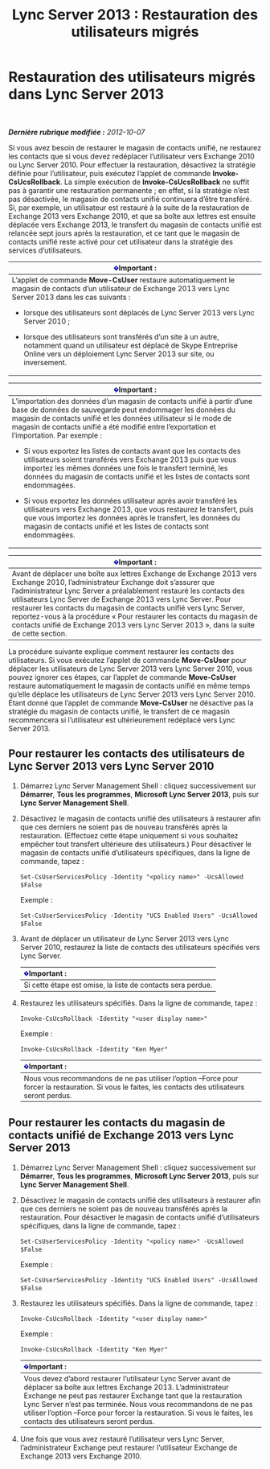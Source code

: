 ﻿---
title: 'Lync Server 2013 : Restauration des utilisateurs migrés'
TOCTitle: Restauration des utilisateurs migrés
ms:assetid: bfabaf0b-9a42-4057-b729-a7ab9eee8c72
ms:mtpsurl: https://technet.microsoft.com/fr-fr/library/JJ205224(v=OCS.15)
ms:contentKeyID: 49298730
ms.date: 05/20/2016
mtps_version: v=OCS.15
ms.translationtype: HT
---

# Restauration des utilisateurs migrés dans Lync Server 2013

 

_**Dernière rubrique modifiée :** 2012-10-07_

Si vous avez besoin de restaurer le magasin de contacts unifié, ne restaurez les contacts que si vous devez redéplacer l’utilisateur vers Exchange 2010 ou Lync Server 2010. Pour effectuer la restauration, désactivez la stratégie définie pour l’utilisateur, puis exécutez l’applet de commande **Invoke-CsUcsRollback**. La simple exécution de **Invoke-CsUcsRollback** ne suffit pas à garantir une restauration permanente ; en effet, si la stratégie n’est pas désactivée, le magasin de contacts unifié continuera d’être transféré. Si, par exemple, un utilisateur est restauré à la suite de la restauration de Exchange 2013 vers Exchange 2010, et que sa boîte aux lettres est ensuite déplacée vers Exchange 2013, le transfert du magasin de contacts unifié est relancée sept jours après la restauration, et ce tant que le magasin de contacts unifié reste activé pour cet utilisateur dans la stratégie des services d’utilisateurs.

<table>
<colgroup>
<col style="width: 100%" />
</colgroup>
<thead>
<tr class="header">
<th><img src="images/Gg425917.important(OCS.15).gif" title="important" alt="important" />Important :</th>
</tr>
</thead>
<tbody>
<tr class="odd">
<td>L’applet de commande <strong>Move-CsUser</strong> restaure automatiquement le magasin de contacts d’un utilisateur de Exchange 2013 vers Lync Server 2013 dans les cas suivants :
<ul>
<li><p>lorsque des utilisateurs sont déplacés de Lync Server 2013 vers Lync Server 2010 ;</p></li>
<li><p>lorsque des utilisateurs sont transférés d’un site à un autre, notamment quand un utilisateur est déplacé de Skype Entreprise Online vers un déploiement Lync Server 2013 sur site, ou inversement.</p></li>
</ul></td>
</tr>
</tbody>
</table>


<table>
<colgroup>
<col style="width: 100%" />
</colgroup>
<thead>
<tr class="header">
<th><img src="images/Gg425917.important(OCS.15).gif" title="important" alt="important" />Important :</th>
</tr>
</thead>
<tbody>
<tr class="odd">
<td>L’importation des données d’un magasin de contacts unifié à partir d’une base de données de sauvegarde peut endommager les données du magasin de contacts unifié et les données utilisateur si le mode de magasin de contacts unifié a été modifié entre l’exportation et l’importation. Par exemple :
<ul>
<li><p>Si vous exportez les listes de contacts avant que les contacts des utilisateurs soient transférés vers Exchange 2013 puis que vous importez les mêmes données une fois le transfert terminé, les données du magasin de contacts unifié et les listes de contacts sont endommagées.</p></li>
<li><p>Si vous exportez les données utilisateur après avoir transféré les utilisateurs vers Exchange 2013, que vous restaurez le transfert, puis que vous importez les données après le transfert, les données du magasin de contacts unifié et les listes de contacts sont endommagées.</p></li>
</ul></td>
</tr>
</tbody>
</table>


<table>
<thead>
<tr class="header">
<th><img src="images/Gg425917.important(OCS.15).gif" title="important" alt="important" />Important :</th>
</tr>
</thead>
<tbody>
<tr class="odd">
<td>Avant de déplacer une boîte aux lettres Exchange de Exchange 2013 vers Exchange 2010, l’administrateur Exchange doit s’assurer que l’administrateur Lync Server a préalablement restauré les contacts des utilisateurs Lync Server de Exchange 2013 vers Lync Server. Pour restaurer les contacts du magasin de contacts unifié vers Lync Server, reportez-vous à la procédure « Pour restaurer les contacts du magasin de contacts unifié de Exchange 2013 vers Lync Server 2013 », dans la suite de cette section.</td>
</tr>
</tbody>
</table>


La procédure suivante explique comment restaurer les contacts des utilisateurs. Si vous exécutez l’applet de commande **Move-CsUser** pour déplacer les utilisateurs de Lync Server 2013 vers Lync Server 2010, vous pouvez ignorer ces étapes, car l’applet de commande **Move-CsUser** restaure automatiquement le magasin de contacts unifié en même temps qu’elle déplace les utilisateurs de Lync Server 2013 vers Lync Server 2010. Étant donné que l’applet de commande **Move-CsUser** ne désactive pas la stratégie du magasin de contacts unifié, le transfert de ce magasin recommencera si l’utilisateur est ultérieurement redéplacé vers Lync Server 2013.

## Pour restaurer les contacts des utilisateurs de Lync Server 2013 vers Lync Server 2010

1.  Démarrez Lync Server Management Shell : cliquez successivement sur **Démarrer**, **Tous les programmes**, **Microsoft Lync Server 2013**, puis sur **Lync Server Management Shell**.

2.  Désactivez le magasin de contacts unifié des utilisateurs à restaurer afin que ces derniers ne soient pas de nouveau transférés après la restauration. (Effectuez cette étape uniquement si vous souhaitez empêcher tout transfert ultérieure des utilisateurs.) Pour désactiver le magasin de contacts unifié d’utilisateurs spécifiques, dans la ligne de commande, tapez :
    
        Set-CsUserServicesPolicy -Identity "<policy name>" -UcsAllowed $False
    
    Exemple :
    
        Set-CsUserServicesPolicy -Identity "UCS Enabled Users" -UcsAllowed $False

3.  Avant de déplacer un utilisateur de Lync Server 2013 vers Lync Server 2010, restaurez la liste de contacts des utilisateurs spécifiés vers Lync Server.
    
    <table>
    <thead>
    <tr class="header">
    <th><img src="images/Gg425917.important(OCS.15).gif" title="important" alt="important" />Important :</th>
    </tr>
    </thead>
    <tbody>
    <tr class="odd">
    <td>Si cette étape est omise, la liste de contacts sera perdue.</td>
    </tr>
    </tbody>
    </table>


4.  Restaurez les utilisateurs spécifiés. Dans la ligne de commande, tapez :
    
        Invoke-CsUcsRollback -Identity "<user display name>"
    
    Exemple :
    
        Invoke-CsUcsRollback -Identity "Ken Myer"
    
    <table>
    <thead>
    <tr class="header">
    <th><img src="images/Gg425917.important(OCS.15).gif" title="important" alt="important" />Important :</th>
    </tr>
    </thead>
    <tbody>
    <tr class="odd">
    <td>Nous vous recommandons de ne pas utiliser l’option –Force pour forcer la restauration. Si vous le faites, les contacts des utilisateurs seront perdus.</td>
    </tr>
    </tbody>
    </table>


## Pour restaurer les contacts du magasin de contacts unifié de Exchange 2013 vers Lync Server 2013

1.  Démarrez Lync Server Management Shell : cliquez successivement sur **Démarrer**, **Tous les programmes**, **Microsoft Lync Server 2013**, puis sur **Lync Server Management Shell**.

2.  Désactivez le magasin de contacts unifié des utilisateurs à restaurer afin que ces derniers ne soient pas de nouveau transférés après la restauration. Pour désactiver le magasin de contacts unifié d’utilisateurs spécifiques, dans la ligne de commande, tapez :
    
        Set-CsUserServicesPolicy -Identity "<policy name>" -UcsAllowed $False
    
    Exemple :
    
        Set-CsUserServicesPolicy -Identity "UCS Enabled Users" -UcsAllowed $False

3.  Restaurez les utilisateurs spécifiés. Dans la ligne de commande, tapez :
    
        Invoke-CsUcsRollback -Identity "<user display name>"
    
    Exemple :
    
        Invoke-CsUcsRollback -Identity "Ken Myer"
    
    <table>
    <thead>
    <tr class="header">
    <th><img src="images/Gg425917.important(OCS.15).gif" title="important" alt="important" />Important :</th>
    </tr>
    </thead>
    <tbody>
    <tr class="odd">
    <td>Vous devez d’abord restaurer l’utilisateur Lync Server avant de déplacer sa boîte aux lettres Exchange 2013. L’administrateur Exchange ne peut pas restaurer Exchange tant que la restauration Lync Server n’est pas terminée. Nous vous recommandons de ne pas utiliser l’option –Force pour forcer la restauration. Si vous le faites, les contacts des utilisateurs seront perdus.</td>
    </tr>
    </tbody>
    </table>


4.  Une fois que vous avez restauré l’utilisateur vers Lync Server, l’administrateur Exchange peut restaurer l’utilisateur Exchange de Exchange 2013 vers Exchange 2010.

